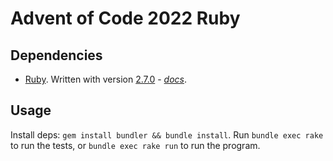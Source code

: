 # Advent of Code 2022 Ruby

## Dependencies

- [Ruby](https://www.ruby-lang.org/en/). Written with version [2.7.0](https://www.ruby-lang.org/en/news/2019/12/25/ruby-2-7-0-released/) - _[docs](https://docs.ruby-lang.org/en/2.7.0/)_.

## Usage

Install deps: `gem install bundler && bundle install`. Run `bundle exec rake` to run the tests, or `bundle exec rake run` to run the program.
